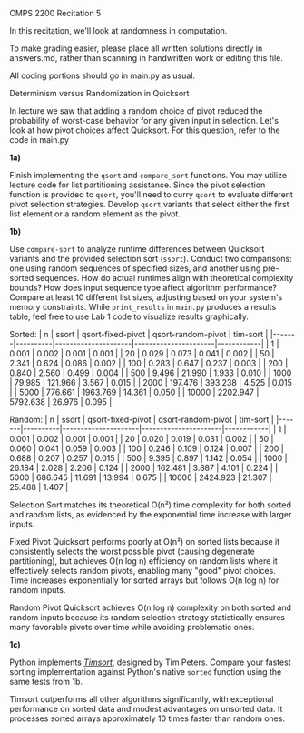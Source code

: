 CMPS 2200 Recitation 5

In this recitation, we'll look at randomness in computation.

To make grading easier, please place all written solutions directly in answers.md, rather than scanning in handwritten work or editing this file.

All coding portions should go in main.py as usual.

Determinism versus Randomization in Quicksort

In lecture we saw that adding a random choice of pivot reduced the probability of worst-case behavior for any given input in selection. Let's look at how pivot choices affect Quicksort. For this question, refer to the code in main.py



**1a)**

Finish implementing the `qsort` and `compare_sort` functions. You may utilize lecture code for list partitioning assistance. Since the pivot selection function is provided to `qsort`, you'll need to curry `qsort` to evaluate different pivot selection strategies. Develop `qsort` variants that select either the first list element or a random element as the pivot.

**1b)**

Use `compare-sort` to analyze runtime differences between Quicksort variants and the provided selection sort (`ssort`). Conduct two comparisons: one using random sequences of specified sizes, and another using pre-sorted sequences. How do actual runtimes align with theoretical complexity bounds? How does input sequence type affect algorithm performance? Compare at least 10 different list sizes, adjusting based on your system's memory constraints. While `print_results` in `main.py` produces a results table, feel free to use Lab 1 code to visualize results graphically.

Sorted:
|     n |    ssort |   qsort-fixed-pivot |   qsort-random-pivot |   tim-sort |
|-------|----------|---------------------|----------------------|------------|
|     1 |    0.001 |               0.002 |                0.001 |      0.001 |
|    20 |    0.029 |               0.073 |                0.041 |      0.002 |
|    50 |    2.341 |               0.624 |                0.086 |      0.002 |
|   100 |    0.283 |               0.647 |                0.237 |      0.003 |
|   200 |    0.840 |               2.560 |                0.499 |      0.004 |
|   500 |    9.496 |              21.990 |                1.933 |      0.010 |
|  1000 |   79.985 |             121.966 |                3.567 |      0.015 |
|  2000 |  197.476 |             393.238 |                4.525 |      0.015 |
|  5000 |  776.661 |            1963.769 |               14.361 |      0.050 |
| 10000 | 2202.947 |            5792.638 |               26.976 |      0.095 |

Random:
|     n |    ssort |   qsort-fixed-pivot |   qsort-random-pivot |   tim-sort |
|-------|----------|---------------------|----------------------|------------|
|     1 |    0.001 |               0.002 |                0.001 |      0.001 |
|    20 |    0.020 |               0.019 |                0.031 |      0.002 |
|    50 |    0.060 |               0.041 |                0.059 |      0.003 |
|   100 |    0.246 |               0.109 |                0.124 |      0.007 |
|   200 |    0.688 |               0.207 |                0.257 |      0.015 |
|   500 |    9.395 |               0.897 |                1.142 |      0.054 |
|  1000 |   26.184 |               2.028 |                2.206 |      0.124 |
|  2000 |  162.481 |               3.887 |                4.101 |      0.224 |
|  5000 |  686.645 |              11.691 |               13.994 |      0.675 |
| 10000 | 2424.923 |              21.307 |               25.488 |      1.407 |

Selection Sort matches its theoretical O(n²) time complexity for both sorted and random lists, as evidenced by the exponential time increase with larger inputs.

Fixed Pivot Quicksort performs poorly at O(n²) on sorted lists because it consistently selects the worst possible pivot (causing degenerate partitioning), but achieves O(n log n) efficiency on random lists where it effectively selects random pivots, enabling many "good" pivot choices. Time increases exponentially for sorted arrays but follows O(n log n) for random inputs.

Random Pivot Quicksort achieves O(n log n) complexity on both sorted and random inputs because its random selection strategy statistically ensures many favorable pivots over time while avoiding problematic ones.

**1c)**

Python implements [*Timsort*](https://en.wikipedia.org/wiki/Timsort), designed by Tim Peters. Compare your fastest sorting implementation against Python's native `sorted` function using the same tests from 1b.

Timsort outperforms all other algorithms significantly, with exceptional performance on sorted data and modest advantages on unsorted data. It processes sorted arrays approximately 10 times faster than random ones.
